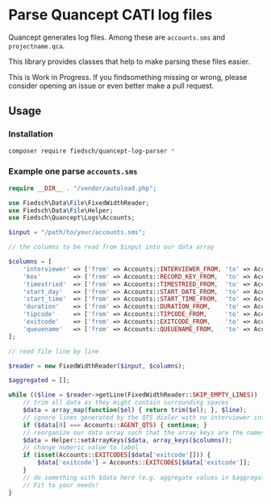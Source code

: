 # Parse Quancept CATI log files

Quancept generates log files. Among these are `accounts.sms` and `projectname.qca`.

This library provides classes that help to make parsing these files easier.

This is Work in Progress. If you findsomething missing or wrong, please consider 
opening an issue or even better make a pull request.

## Usage 

### Installation

````bash
composer require fiedsch/quancept-log-parser *
````

### Example one parse `accounts.sms`

````php
require __DIR__ . "/vendor/autoload.php";

use Fiedsch\Data\File\FixedWidthReader;
use Fiedsch\Data\File\Helper;
use Fiedsch\Quancept\Logs\Accounts;

$input = "/path/to/your/accounts.sms";

// the columns to be read from $input into our data array

$columns = [
    'interviewer' => ['from' => Accounts::INTERVIEWER_FROM, 'to' => Accounts::INTERVIEWER_TO],
    'kex'         => ['from' => Accounts::RECORD_KEY_FROM,  'to' => Accounts::RECORD_KEY_TO],
    'timestried'  => ['from' => Accounts::TIMESTRIED_FROM,  'to' => Accounts::TIMESTRIED_TO],
    'start_day'   => ['from' => Accounts::START_DATE_FROM,  'to' => Accounts::START_DATE_TO],
    'start_time'  => ['from' => Accounts::START_TIME_FROM,  'to' => Accounts::START_TIME_TO],
    'duration'    => ['from' => Accounts::DURATION_FROM,    'to' => Accounts::DURATION_TO],
    'tipcode'     => ['from' => Accounts::TIPCODE_FROM,     'to' => Accounts::TIPCODE_TO],
    'exitcode'    => ['from' => Accounts::EXITCODE_FROM,    'to' => Accounts::EXITCODE_TO],
    'queuename'   => ['from' => Accounts::QUEUENAME_FROM,   'to' => Accounts::QUEUENAME_TO],
];

// read file line by line

$reader = new FixedWidthReader($input, $columns);

$aggregated = [];

while (($line = $reader->getLine(FixedWidthReader::SKIP_EMPTY_LINES)) !== null) {
    // trim all data as they might contain surrounding spaces
    $data = array_map(function($el) { return trim($el); }, $line);
    // ignore lines generated by the QTS dialer with no interviewer interaction
    if ($data[0] === Accounts::AGENT_QTS) { continue; }
    // reorganize our data array such that the array keys are the names in $columns
    $data = Helper::setArrayKeys($data, array_keys($columns));
    // change numeric value to label
    if (isset(Accounts::EXITCODES[$data['exitcode']])) {
        $data['exitcode'] = Accounts::EXITCODES[$data['exitcode']];
    }
    // do something with $data here (e.g. aggregate values in $aggregated) 
    // Fit to your needs!
}
````

